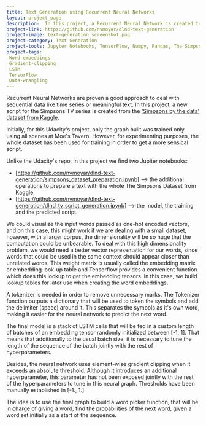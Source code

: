 ```yaml
---
title: Text Generation using Recurrent Neural Networks
layout: project_page
description:  In this project, a Recurrent Neural Network is created to generate a new script for the Simpsons TV series from the whole 'Simpsons by the data' dataset from Kaggle.
project-link: https://github.com/nvmoyar/dlnd-text-generation
project-image: text-generation_screenshot.png
project-category: Text Generation
project-tools: Jupyter Notebooks, TensorFlow, Numpy, Pandas, The Simpsons by the data dataset (Kaggle), AWS Deep Learning AMI with Source Code (CUDA 8, Ubuntu).
project-tags:
 Word-embeddings
 Gradient-clipping
 LSTM
 TensorFlow
 Data-wrangling
---
```


Recurrent Neural Networks are proven a good approach to deal with sequential data like time series or meaningful text. In this project, a new script for the Simpsons TV series is created from the ['Simpsons by the data' dataset from Kaggle](https://www.kaggle.com/wcukierski/the-simpsons-by-the-data). 

Initially, for this Udacity's project, only the graph built was trained only using all scenes at Moe's Tavern. However, for experimenting purposes, the whole dataset has been used for training in order to get a more sensical script. 

Unlike the Udacity's repo, in this project we find two Jupiter notebooks: 

* [https://github.com/nvmoyar/dlnd-text-generation/simpsons_dataset_preparation.ipynb] --> the additional operations to prepare a text with the whole The Simpsons Dataset from Kaggle. 
* [https://github.com/nvmoyar/dlnd-text-generation/dlnd_tv_script_generation.ipynb] --> the model, the training and the predicted script. 

We could visualize the input words passed as one-hot encoded vectors, and on this case, this might work if we are dealing with a small dataset, however, with a larger corpus, the dimensionality will be so huge that the computation could be unbearable. To deal with this high dimensionality problem, we would need a better vector representation for our words, since words that could be used in the same context should appear closer than unrelated words. This weight matrix is usually called the embedding matrix or embedding look-up table and Tensorflow provides a convenient function which does this lookup to get the embedding tensors. In this case, we build lookup tables for later use when creating the word embeddings. 

A tokenizer is needed in order to remove unnecessary marks. The Tokenizer function outputs a dictionary that will be used to token the symbols and add the delimiter (space) around it. This separates the symbols as it's own word, making it easier for the neural network to predict the next word. 

The final model is a stack of LSTM cells that will be fed in a custom length of batches of an embedding tensor randomly initialized between [-1, 1]. That means that additionally to the usual batch size, it is necessary to tune the length of the sequence of the batch jointly with the rest of hyperparameters. 

Besides, the neural network uses element-wise gradient clipping when it exceeds an absolute threshold. Although it introduces an additional hyperparameter, this parameter has not been exposed jointly with the rest of the hyperparameters to tune in this neural graph. Thresholds have been manually established in [-1., 1.]. 

The idea is to use the final graph to build a word picker function, that will be in charge of giving a word, find the probabilities of the next word, given a word set initially as a start of the sequence. 